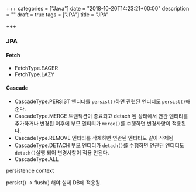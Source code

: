 +++
categories = ["Java"]
date = "2018-10-20T14:23:21+00:00"
description = ""
draft = true
tags = ["JPA"]
title = "JPA"

+++
### JPA

#### Fetch

* FetchType.EAGER
* FetchType.LAZY

#### Cascade

* CascadeType.PERSIST 엔티티를 `persist()`하면 관련된 엔티티도 `persist()`해준다.
* CascadeType.MERGE 트랜잭션이 종료되고 detach 된 상태에서 연관 엔티티를 추가하거나 변경된 이후에 부모 엔티티가 `merge()`를 수행하면 변경사항이 적용된다.
* CascadeType.REMOVE 엔티티를 삭제하면 연관된 엔티티도 같이 삭제됨
* CascadeType.DETACH 부모 엔티티가 `detach()`를 수행하면 연관된 엔티티도 `detach()`실행 되어 변경사항이 적용 안된다.
* CascadeType.ALL

persistence context

persist() -> flush() 해야 실제 DB에 적용됨.